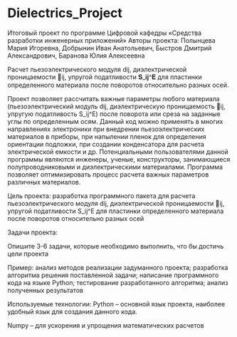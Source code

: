 # Dielectrics_Project
Итоговый проект по программе  Цифровой кафедры «Средства разработки инженерных приложений»
Авторы проекта:
Полынцева Мария Игоревна,
Добрынин Иван Анатольевич,
Быстров Дмитрий Александрович,
Баранова Юлия Алексеевна

Расчет пьезоэлектрического модуля dij, диэлектрической проницаемости ij, упругой податливости 𝐒_𝐢𝐣^𝐄 для пластинки определенного материала после поворотов относительно разных осей.

Проект позволяет рассчитать важные параметры любого материала (пьезоэлектрический модуль dij, диэлектрическую проницаемость ij, упругую податливость S_ij^E) после поворота или среза на заданные углы по определенным осям.
Данный код можно применять в многих направлениях электроники при внедрении пьезоэлектрических материалов в приборы, при напылении пленок для определения ориентации подложки, при создании конденсатора для расчета электрической емкости и др.
Потенциальными пользователями данной программы являются инженеры, ученые, конструкторы, занимающиеся полупроводниковыми и диэлектрическими материалами.
Программа позволяет оптимизировать процесс расчета важных параметров различных материалов. 

Цель проекта: разработка программного пакета для расчета пьезоэлектрического модуля dij, диэлектрической проницаемости ij, упругой податливости S_ij^E для пластинки определенного материала после поворотов относительно разных осей

Задачи проекта:

Опишите 3-6 задачи, которые необходимо выполнить, что бы достичь цели проекта

Пример:
анализ методов реализации задуманного проекта;
разработка алгоритма решения поставленной задачи;
написание программного кода на языке Python;
тестирование разработанного алгоритма;
анализ полученных результатов

Используемые технологии:
Python – основной язык проекта, наиболее удобный язык для создания данного кода.

Numpy – для ускорения и упрощения математических расчетов  




